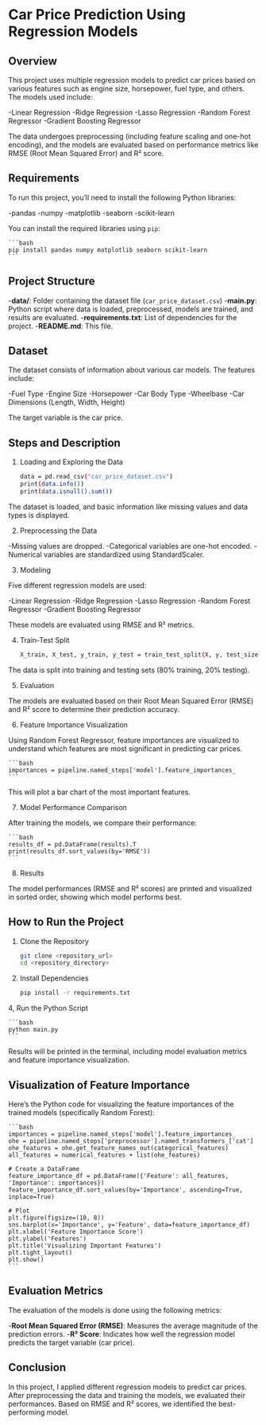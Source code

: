 # Car Price Prediction Using Regression Models

## Overview

This project uses multiple regression models to predict car prices based on various features such as engine size, horsepower, fuel type, and others. The models used include:

-Linear Regression
-Ridge Regression
-Lasso Regression
-Random Forest Regressor
-Gradient Boosting Regressor

The data undergoes preprocessing (including feature scaling and one-hot encoding), and the models are evaluated based on performance metrics like RMSE (Root Mean Squared Error) and R² score.

## Requirements

To run this project, you’ll need to install the following Python libraries:

-pandas
-numpy
-matplotlib
-seaborn
-scikit-learn

You can install the required libraries using `pip`:

    ```bash
    pip install pandas numpy matplotlib seaborn scikit-learn
    ```

## Project Structure

-**data/**: Folder containing the dataset file (`car_price_dataset.csv`)
-**main.py**: Python script where data is loaded, preprocessed, models are trained, and results are evaluated.
-**requirements.txt**: List of dependencies for the project.
-**README.md**: This file.

## Dataset

The dataset consists of information about various car models. The features include:

-Fuel Type
-Engine Size
-Horsepower
-Car Body Type
-Wheelbase
-Car Dimensions (Length, Width, Height)

The target variable is the car price.

## Steps and Description

1. Loading and Exploring the Data

    ```bash
    data = pd.read_csv("car_price_dataset.csv")
    print(data.info())
    print(data.isnull().sum())
    ```

The dataset is loaded, and basic information like missing values and data types is displayed.

2. Preprocessing the Data

-Missing values are dropped.
-Categorical variables are one-hot encoded.
-Numerical variables are standardized using StandardScaler.

3. Modeling

Five different regression models are used:

-Linear Regression
-Ridge Regression
-Lasso Regression
-Random Forest Regressor
-Gradient Boosting Regressor

These models are evaluated using RMSE and R² metrics.

4. Train-Test Split

    ```bash
    X_train, X_test, y_train, y_test = train_test_split(X, y, test_size=0.2, random_state=42)
    ```

The data is split into training and testing sets (80% training, 20% testing).

5. Evaluation

The models are evaluated based on their Root Mean Squared Error (RMSE) and R² score to determine their prediction accuracy.

6. Feature Importance Visualization

Using Random Forest Regressor, feature importances are visualized to understand which features are most significant in predicting car prices.

    ```bash
    importances = pipeline.named_steps['model'].feature_importances_
    ```

This will plot a bar chart of the most important features.

7. Model Performance Comparison

After training the models, we compare their performance:

    ```bash
    results_df = pd.DataFrame(results).T
    print(results_df.sort_values(by='RMSE'))
    ```

8. Results

The model performances (RMSE and R² scores) are printed and visualized in sorted order, showing which model performs best.

## How to Run the Project

1. Clone the Repository

    ```bash
    git clone <repository_url>
    cd <repository_directory>
    ```

2. Install Dependencies

    ```bash
    pip install -r requirements.txt
    ```

4, Run the Python Script

    ```bash
    python main.py
    ```

Results will be printed in the terminal, including model evaluation metrics and feature importance visualization.

## Visualization of Feature Importance

Here’s the Python code for visualizing the feature importances of the trained models (specifically Random Forest):

    ```bash
    importances = pipeline.named_steps['model'].feature_importances_
    ohe = pipeline.named_steps['preprocessor'].named_transformers_['cat']
    ohe_features = ohe.get_feature_names_out(categorical_features)
    all_features = numerical_features + list(ohe_features)
  
    # Create a DataFrame
    feature_importance_df = pd.DataFrame({'Feature': all_features, 'Importance': importances})
    feature_importance_df.sort_values(by='Importance', ascending=True, inplace=True)

    # Plot
    plt.figure(figsize=(10, 8))
    sns.barplot(x='Importance', y='Feature', data=feature_importance_df)
    plt.xlabel('Feature Importance Score')
    plt.ylabel('Features')
    plt.title('Visualizing Important Features')
    plt.tight_layout()
    plt.show()
    ```

## Evaluation Metrics

The evaluation of the models is done using the following metrics:

-**Root Mean Squared Error (RMSE)**: Measures the average magnitude of the prediction errors.
-**R² Score**: Indicates how well the regression model predicts the target variable (car price).

## Conclusion

In this project, I applied different regression models to predict car prices. After preprocessing the data and training the models, we evaluated their performances. Based on RMSE and R² scores, we identified the best-performing model.
